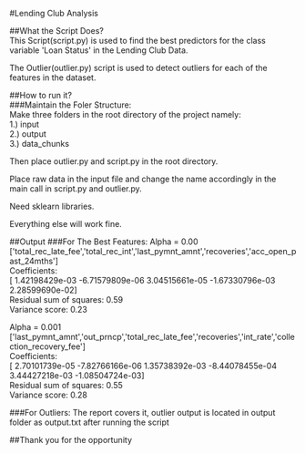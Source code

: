 #Lending Club Analysis

##What the Script Does?  
This Script(script.py) is used to find the best predictors for the class variable 'Loan Status' in the Lending Club Data.  

The Outlier(outlier.py) script is used to detect outliers for each of the features in the dataset.  

##How to run it?  
###Maintain the Foler Structure:  
Make three folders in the root directory of the project namely:  
1.) input  
2.) output  
3.) data_chunks  

Then place outlier.py and script.py in the root directory.  

Place raw data in the input file and change the name accordingly in the main call in script.py and outlier.py.  

Need sklearn libraries.  

Everything else will work fine.  

##Output
###For The Best Features:
Alpha = 0.00  
['total_rec_late_fee','total_rec_int','last_pymnt_amnt','recoveries','acc_open_past_24mths']  
Coefficients:  
 [  1.42198429e-03  -6.71579809e-06   3.04515661e-05  -1.67330796e-03   2.28599690e-02]  
Residual sum of squares: 0.59  
Variance score: 0.23  
  
Alpha = 0.001  
['last_pymnt_amnt','out_prncp','total_rec_late_fee','recoveries','int_rate','collection_recovery_fee']  
Coefficients:  
 [  2.70101739e-05  -7.82766166e-06   1.35738392e-03  -8.44078455e-04
   3.44427218e-03  -1.08504724e-03]  
Residual sum of squares: 0.55  
Variance score: 0.28  

###For Outliers:
The report covers it, outlier output is located in output folder as output.txt after running the script

##Thank you for the opportunity